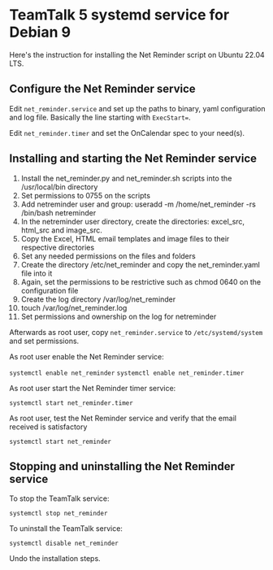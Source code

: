 # TeamTalk 5 systemd service for Debian 9

Here's the instruction for installing the Net Reminder script on Ubuntu 22.04 LTS.

## Configure the Net Reminder service

Edit `net_reminder.service` and set up the paths to binary,
yaml configuration and log file. Basically the line starting with
`ExecStart=`.

Edit `net_reminder.timer` and set the OnCalendar spec to your need(s).

## Installing and starting the Net Reminder service

1. Install the net_reminder.py and net_reminder.sh scripts into the /usr/local/bin directory
2. Set permissions to 0755 on the scripts
3. Add netreminder user and group: useradd -m /home/net_reminder -rs /bin/bash netreminder
4. In the netreminder user directory, create the directories: excel_src, html_src and image_src.
5. Copy the Excel, HTML email templates and image files to their respective directories
6. Set any needed permissions on the files and folders
7. Create the directory /etc/net_reminder and copy the net_reminder.yaml file into it
8. Again, set the permissions to be restrictive such as chmod 0640 on the configuration file
9. Create the log directory /var/log/net_reminder
10. touch /var/log/net_reminder.log
11. Set permissions and ownership on the log for netreminder

Afterwards as root user, copy `net_reminder.service` to `/etc/systemd/system` and set permissions.

As root user enable the Net Reminder service:

`systemctl enable net_reminder`
`systemctl enable net_reminder.timer`

As root user start the Net Reminder timer service:

`systemctl start net_reminder.timer`

As root user, test the Net Reminder service and verify that the email received is satisfactory

`systemctl start net_reminder`

## Stopping and uninstalling the Net Reminder service

To stop the TeamTalk service:

`systemctl stop net_reminder`

To uninstall the TeamTalk service:

`systemctl disable net_reminder`

Undo the installation steps.
